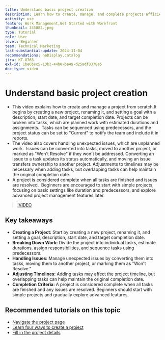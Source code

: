 ```yaml
---
title: Understand basic project creation
description: Learn how to create, manage, and complete projects efficiently, handle unexpected issues, and explore beginner-friendly tips to master essential project management features. ​
activity: use
feature: Work Management,Get Started with Workfront
thumbnail: 335082.jpeg
type: Tutorial
role: User
level: Beginner
team: Technical Marketing
last-substantial-update: 2024-11-04
recommendations: noDisplay,catalog
jira: KT-8768
exl-id: 1be0bec5-13b3-44b0-ba49-d25adf0378a5
doc-type: video
---
```

# Understand basic project creation

* This video explains how to create and manage a project from scratch. ​ It begins by creating a new project, renaming it, and setting a goal with a description, start date, and target completion date. Projects can be broken into tasks, which are planned work with estimated durations and assignments. ​ Tasks can be sequenced using predecessors, and the project status can be set to "Current" to notify the team and include it in reports. ​
* The video also covers handling unexpected issues, which are unplanned work. ​ Issues can be converted into tasks, moved to another project, or marked as "Won't Resolve" if they won't be addressed. ​ Converting an issue to a task updates its status automatically, and moving an issue transfers ownership to another project. Adjustments to timelines may be necessary when adding tasks, but overlapping tasks can help maintain the original completion date. ​
* A project is considered complete when all tasks are finished and issues are resolved. ​ Beginners are encouraged to start with simple projects, focusing on basic settings like duration and predecessors, and explore advanced project management features later. ​

>[!VIDEO](https://video.tv.adobe.com/v/335082/?quality=12&learn=on&enablevpops)

## Key takeaways

* **Creating a Project:** Start by creating a new project, renaming it, and setting a goal, description, start date, and target completion date.
* **Breaking Down Work:** Divide the project into individual tasks, estimate durations, assign responsibilities, and sequence tasks using predecessors. ​
* **Handling Issues:** Manage unexpected issues by converting them into tasks, moving them to another project, or marking them as "Won't Resolve." ​
* **Adjusting Timelines:** Adding tasks may affect the project timeline, but overlapping tasks can help maintain the original completion date. ​
* **Completion Criteria:** A project is considered complete when all tasks are finished and any issues are resolved. ​ Beginners should start with simple projects and gradually explore advanced features. ​


## Recommended tutorials on this topic

* [Navigate the project page](/help/manage-work/projects/navigate-the-project-page.md)
* [Learn four ways to create a project](/help/manage-work/projects/understand-other-ways-to-create-projects.md)
* [Fill in the project details](/help/manage-work/projects/fill-in-the-project-details.md)

